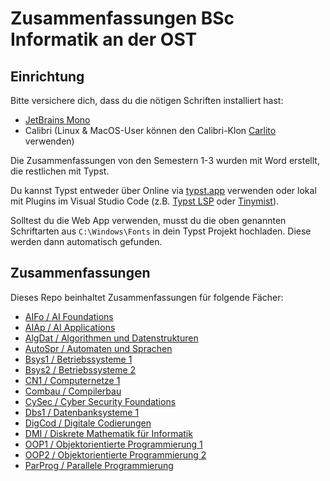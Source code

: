 # Zusammenfassungen BSc Informatik an der OST

## Einrichtung
Bitte versichere dich, dass du die nötigen Schriften installiert hast:
- [JetBrains Mono](https://www.jetbrains.com/de-de/lp/mono/)
- Calibri (Linux & MacOS-User können den Calibri-Klon [Carlito](https://fonts.google.com/specimen/Carlito) verwenden)

Die Zusammenfassungen von den Semestern 1-3 wurden mit Word erstellt, die restlichen mit Typst.

Du kannst Typst entweder über Online via [typst.app](https://typst.app/) verwenden oder lokal mit Plugins im Visual Studio Code
(z.B. [Typst LSP](https://marketplace.visualstudio.com/items?itemName=nvarner.typst-lsp) oder [Tinymist](https://marketplace.visualstudio.com/items?itemName=myriad-dreamin.tinymist)).

Solltest du die Web App verwenden, musst du die oben genannten Schriftarten aus `C:\Windows\Fonts` in dein Typst Projekt hochladen.
Diese werden dann automatisch gefunden.

## Zusammenfassungen
Dieses Repo beinhaltet Zusammenfassungen für folgende Fächer:
- [AIFo / AI Foundations](AIFo) 
- [AIAp / AI Applications](AIAp)
- [AlgDat / Algorithmen und Datenstrukturen](AlgDat)
- [AutoSpr / Automaten und Sprachen](AutoSpr)
- [Bsys1 / Betriebssysteme 1](Bsys1)
- [Bsys2 / Betriebssysteme 2](Bsys2)
- [CN1 / Computernetze 1](CN1)
- [Combau / Compilerbau](ComBau)
- [CySec / Cyber Security Foundations](CySec)
- [Dbs1 / Datenbanksysteme 1](DBS1)
- [DigCod / Digitale Codierungen](DigCod)
- [DMI / Diskrete Mathematik für Informatik](DMI)
- [OOP1 / Objektorientierte Programmierung 1](OOP1)
- [OOP2 / Objektorientierte Programmierung 2](OOP2)
- [ParProg / Parallele Programmierung](ParProg)
